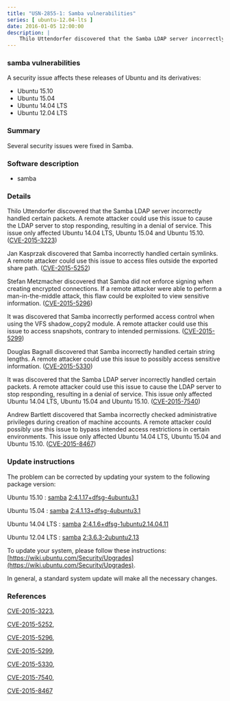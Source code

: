 ```yaml
---
title: "USN-2855-1: Samba vulnerabilities"
series: [ ubuntu-12.04-lts ]
date: 2016-01-05 12:00:00
description: |
    Thilo Uttendorfer discovered that the Samba LDAP server incorrectly handled certain packets. A remote attacker could use this issue to cause the LDAP server to stop responding, resulting in a denial of service. This issue only affected Ubuntu 14.04 LTS, Ubuntu 15.04 and Ubuntu 15.10. ([CVE-2015-3223](http://people.ubuntu.com/~ubuntu-security/cve/CVE-2015-3223))
--- 
```

 
### samba vulnerabilities

A security issue affects these releases of Ubuntu and its derivatives:

* Ubuntu 15.10
* Ubuntu 15.04
* Ubuntu 14.04 LTS
* Ubuntu 12.04 LTS

### Summary

Several security issues were fixed in Samba. 

### Software description

* samba 

### Details

Thilo Uttendorfer discovered that the Samba LDAP server incorrectly handled certain packets. A remote attacker could use this issue to cause the LDAP server to stop responding, resulting in a denial of service. This issue only affected Ubuntu 14.04 LTS, Ubuntu 15.04 and Ubuntu 15.10. ([CVE-2015-3223](http://people.ubuntu.com/~ubuntu-security/cve/CVE-2015-3223))

Jan Kasprzak discovered that Samba incorrectly handled certain symlinks. A remote attacker could use this issue to access files outside the exported share path. ([CVE-2015-5252](http://people.ubuntu.com/~ubuntu-security/cve/CVE-2015-5252))

Stefan Metzmacher discovered that Samba did not enforce signing when creating encrypted connections. If a remote attacker were able to perform a man-in-the-middle attack, this flaw could be exploited to view sensitive information. ([CVE-2015-5296](http://people.ubuntu.com/~ubuntu-security/cve/CVE-2015-5296))

It was discovered that Samba incorrectly performed access control when using the VFS shadow_copy2 module. A remote attacker could use this issue to access snapshots, contrary to intended permissions. ([CVE-2015-5299](http://people.ubuntu.com/~ubuntu-security/cve/CVE-2015-5299))

Douglas Bagnall discovered that Samba incorrectly handled certain string lengths. A remote attacker could use this issue to possibly access sensitive information. ([CVE-2015-5330](http://people.ubuntu.com/~ubuntu-security/cve/CVE-2015-5330))

It was discovered that the Samba LDAP server incorrectly handled certain packets. A remote attacker could use this issue to cause the LDAP server to stop responding, resulting in a denial of service. This issue only affected Ubuntu 14.04 LTS, Ubuntu 15.04 and Ubuntu 15.10. ([CVE-2015-7540](http://people.ubuntu.com/~ubuntu-security/cve/CVE-2015-7540))

Andrew Bartlett discovered that Samba incorrectly checked administrative privileges during creation of machine accounts. A remote attacker could possibly use this issue to bypass intended access restrictions in certain environments. This issue only affected Ubuntu 14.04 LTS, Ubuntu 15.04 and Ubuntu 15.10. ([CVE-2015-8467](http://people.ubuntu.com/~ubuntu-security/cve/CVE-2015-8467)) 

### Update instructions

The problem can be corrected by updating your system to the following package version:

Ubuntu 15.10
 : [samba](https://launchpad.net/ubuntu/+source/samba) <span> [2:4.1.17+dfsg-4ubuntu3.1](https://launchpad.net/ubuntu/+source/samba/2:4.1.17+dfsg-4ubuntu3.1) </span> 

Ubuntu 15.04
 : [samba](https://launchpad.net/ubuntu/+source/samba) <span> [2:4.1.13+dfsg-4ubuntu3.1](https://launchpad.net/ubuntu/+source/samba/2:4.1.13+dfsg-4ubuntu3.1) </span> 

Ubuntu 14.04 LTS
 : [samba](https://launchpad.net/ubuntu/+source/samba) <span> [2:4.1.6+dfsg-1ubuntu2.14.04.11](https://launchpad.net/ubuntu/+source/samba/2:4.1.6+dfsg-1ubuntu2.14.04.11) </span> 

Ubuntu 12.04 LTS
 : [samba](https://launchpad.net/ubuntu/+source/samba) <span> [2:3.6.3-2ubuntu2.13](https://launchpad.net/ubuntu/+source/samba/2:3.6.3-2ubuntu2.13) </span> 

To update your system, please follow these instructions: [https://wiki.ubuntu.com/Security/Upgrades](https://wiki.ubuntu.com/Security/Upgrades).

In general, a standard system update will make all the necessary changes. 

### References

 [CVE-2015-3223](http://people.ubuntu.com/~ubuntu-security/cve/CVE-2015-3223), 

 [CVE-2015-5252](http://people.ubuntu.com/~ubuntu-security/cve/CVE-2015-5252), 

 [CVE-2015-5296](http://people.ubuntu.com/~ubuntu-security/cve/CVE-2015-5296), 

 [CVE-2015-5299](http://people.ubuntu.com/~ubuntu-security/cve/CVE-2015-5299), 

 [CVE-2015-5330](http://people.ubuntu.com/~ubuntu-security/cve/CVE-2015-5330), 

 [CVE-2015-7540](http://people.ubuntu.com/~ubuntu-security/cve/CVE-2015-7540), 

 [CVE-2015-8467](http://people.ubuntu.com/~ubuntu-security/cve/CVE-2015-8467)
 

